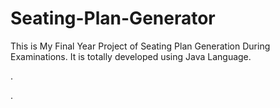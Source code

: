 # Seating-Plan-Generator

This is My Final Year Project of Seating Plan Generation During Examinations. It is totally developed using Java Language.












.


























































































































































































































































.






































